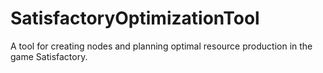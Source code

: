 # SatisfactoryOptimizationTool
A tool for creating nodes and planning optimal resource production in the game Satisfactory.
